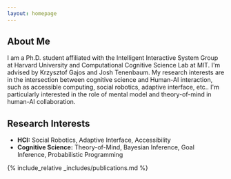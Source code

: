 ```yaml
---
layout: homepage
---
```


## About Me

I am a Ph.D. student affiliated with the Intelligent Interactive System Group at Harvard University and Computational Cognitive Science Lab at MIT. I'm advised by Krzysztof Gajos and Josh Tenenbaum. My research interests are in the intersection between cognitive science and Human-AI interaction, such as accessible computing, social robotics, adaptive interface, etc.. I'm particularly interested in the role of mental model and theory-of-mind in human-AI collaboration.

## Research Interests

- **HCI:** Social Robotics, Adaptive Interface, Accessibility
- **Cognitive Science:** Theory-of-Mind, Bayesian Inference, Goal Inference, Probabilistic Programming

{% include_relative _includes/publications.md %}

